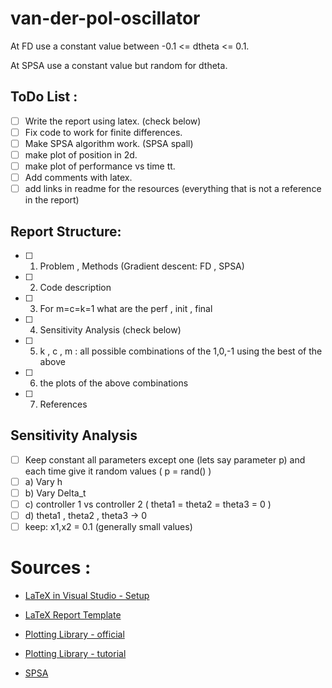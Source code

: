 # van-der-pol-oscillator

At FD use a constant value between -0.1 <= dtheta <= 0.1.

At SPSA use a constant value but random for dtheta.

## ToDo List :
- [ ] Write the report using latex. (check below)
- [ ] Fix code to work for finite differences.
- [ ] Make SPSA algorithm work. (SPSA spall)
- [ ] make plot of position in 2d.
- [ ] make plot of performance vs time tt.
- [ ] Add comments with latex.
- [ ] add links in readme for the resources (everything that is not a reference in the report)

## Report Structure:
- [ ] 1) Problem , Methods (Gradient descent: FD , SPSA)
- [ ] 2) Code description
- [ ] 3) For m=c=k=1 what are the perf , init , final
- [ ] 4) Sensitivity Analysis (check below)
- [ ] 5) k , c , m : all possible combinations of the 1,0,-1 using the best of the above
- [ ] 6) the plots of the above combinations
- [ ] 7) References

## Sensitivity Analysis
- [ ] Keep constant all parameters except one (lets say parameter p) and each time give it random values ( p = rand() )
- [ ] a) Vary h
- [ ] b) Vary Delta_t
- [ ] c) controller 1 vs controller 2 ( theta1 = theta2 = theta3 = 0 )
- [ ] d) theta1 , theta2 , theta3 -> 0
- [ ] keep: x1,x2 = 0.1 (generally small values)

# Sources :

- [LaTeX in Visual Studio - Setup](https://guillaumeblanchet.medium.com/using-latex-in-visual-studio-code-on-windows-121032043dad)

- [LaTeX Report Template](https://www.overleaf.com/learn/latex/How_to_Write_a_Thesis_in_LaTeX_(Part_1)%3A_Basic_Structure)

- [Plotting Library - official](http://www.gnuplot.info/)

- [Plotting Library - tutorial](https://youtu.be/gsLIUtmTs8Q)

- [SPSA](https://www.jhuapl.edu/SPSA/index.html)
